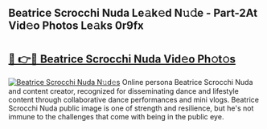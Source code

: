 ## Beatrice Scrocchi Nuda Le𝚊k𝚎d N𝚞𝚍e - Part-2At Vid𝚎o Photos Le𝚊ks 0r9fx

# <h2><a href="http://fbf0dn.evod.top/?m=Beatrice+Scrocchi+Nuda">🔗 👉🔴 Beatrice Scrocchi Nuda Vid𝚎o Ph𝚘t𝚘s</a></h2>

[![Beatrice Scrocchi Nuda N𝚞d𝚎s](https://i.imgur.com/8V9OHl7.gif)](http://fbf0dn.evod.top/?m=Beatrice+Scrocchi+Nuda)
Online persona Beatrice Scrocchi Nuda and content creator, recognized for disseminating dance and lifestyle content through collaborative dance performances and mini vlogs. Beatrice Scrocchi Nuda public image is one of strength and resilience, but he's not immune to the challenges that come with being in the public eye. 
